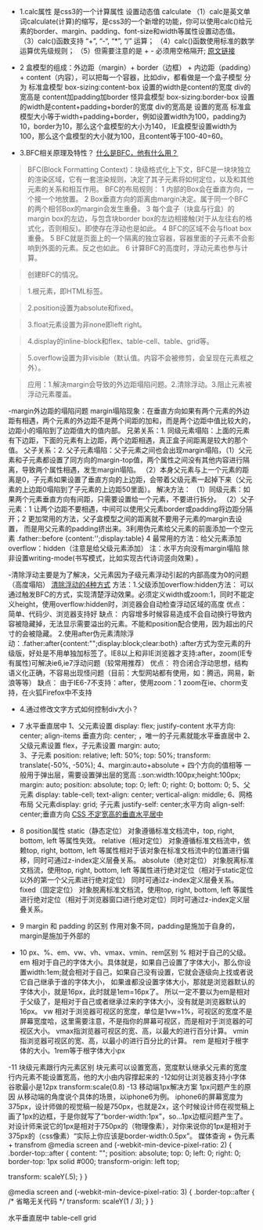 - 1.calc属性  是css3的一个计算属性 设置动态值 calculate
  （1）calc是英文单词calculate(计算)的缩写，是css3的一个新增的功能，你可以使用calc()给元素的border、margin、padding、font-size和width等属性设置动态值。
  （3）calc()函数支持 “+”, “-“, “*”, “/” 运算；
  （4）calc()函数使用标准的数学运算优先级规则；
  （5）但需要注意的是 + - 必须用空格隔开;
  [原文链接](https://blog.csdn.net/m0_38099607/article/details/73012637) 
  
- 2 盒模型的组成：外边距（margin）+ border（边框） + 内边距（padding）+ content（内容），可以把每一个容器，比如div，都看做是一个盒子模型
   分为  标准盒模型 box-sizing:content-box  设置的width是content的宽度  div的宽高是 content加padding加border
        怪异盒模型 box-sizing:border-box   设置的width是content+padding+border的宽度  div的宽高是 设置的宽高
  标准盒模型大小等于width+padding+border，例如设置width为100，padding为10，border为10，那么这个盒模型的大小为140，
  IE盒模型设置width为100，那么这个盒模型的大小就为100，且content等于100-40=60。

- 3.BFC相关原理及特性？ [什么是BFC，他有什么用？](https://blog.csdn.net/sqLeiQ/article/details/125261564)

>BFC(Block Formatting Context)：块级格式化上下文，BFC是一块块独立的渲染区域，它有一套渲染规则，决定了其子元素将如何定位，以及和其他元素的关系和相互作用。
> BFC的布局规则：
1 内部的Box会在垂直方向，一个接一个地放置。
2 Box垂直方向的距离由margin决定。属于同一个BFC的两个相邻Box的margin会发生重叠。
3 每个盒子（块盒与行盒）的margin box的左边，与包含块border box的左边相接触(对于从左往右的格式化，否则相反)。即使存在浮动也是如此。
4 BFC的区域不会与float box重叠。
5 BFC就是页面上的一个隔离的独立容器，容器里面的子元素不会影响到外面的元素。反之也如此。
6 计算BFC的高度时，浮动元素也参与计算。

>创建BFC的情况。

>1.根元素，即HTML标签。

>2.position设置为absolute和fixed。

>3.float元素设置为非none即left right。

>4.display的inline-block和flex、table-cell、table、grid等。

>5.overflow设置为非visible（默认值。内容不会被修剪，会呈现在元素框之外）。

>应用：1.解决margin会导致的外边距塌陷问题。2.清除浮动。3.阻止元素被浮动元素覆盖。

-margin外边距的塌陷问题
margin塌陷现象：在垂直方向如果有两个元素的外边距有相遇，两个元素的外边距不是两个间距的加和，而是两个边距中值比较大的，边距小的塌陷到了边距值大的值内部。
兄弟关系：1. 同级元素塌陷：上面的元素有下边距，下面的元素有上边距，两个边距相遇，真正盒子间距离是较大的那个值。
父子关系：2. 父子元素塌陷：父子元素之间也会出现margin塌陷，（1）父元素和子元素都设置了同方向的margin-top值，两个属性之间没有其他内容进行隔离，导致两个属性相遇，发生margin塌陷。
（2）本身父元素与上一个元素的距离是0，子元素如果设置了垂直方向的上边距，会带着父级元素一起掉下来（父元素的上边距0塌陷到了子元素的上边距50里面）。
解决方法： （1）同级元素：如果两个元素垂直方向有间距，只需要设置给一个元素，不要进行拆分。
（2）父子元素：1 让两个边距不要相遇，中间可以使用父元素border或padding将边距分隔开；2 更加常用的方法，父子盒模型之间的距离就不要用子元素的margin去设置，
而是用父元素的padding挤出来。3利用伪元素给父元素的前面添加一个空元素  .father::before {content:'';display:table}  4 最常用的方法：给父元素添加overflow：hidden（注意是给父级元素添加）
注：水平方向没有margin塌陷 除非设置writing-mode(书写模式，比如实现古代诗词竖向效果) 。 

-清除浮动主要是为了解决，父元素因为子级元素浮动引起的内部高度为0的问题（高度塌陷） [清除浮动的4种方式](https://blog.csdn.net/weixin_43638968/article/details/107617275)
方法：1.父级添加overflow:hidden方法： 可以通过触发BFC的方式，实现清楚浮动效果。必须定义width或zoom:1，同时不能定义height，使用overflow:hidden时，浏览器会自动检查浮动区域的高度
优点： 简单、代码少、浏览器支持好 缺点： 内容增多时候容易造成不会自动换行导致内容被隐藏掉，无法显示需要溢出的元素。不能和position配合使用，因为超出的尺寸的会被隐藏。
2.使用after伪元素清除浮动：.father:after{content:"";display:block;clear:both} :after方式为空元素的升级版，好处是不用单独加标签了。IE8以上和非IE浏览器才支持:after，zoom(IE专有属性)可解决ie6,ie7浮动问题（较常用推荐）
优点： 符合闭合浮动思想，结构语义化正确，不容易出现怪问题（目前：大型网站都有使用，如：腾迅，网易，新浪等等） 缺点： 由于IE6-7不支持：after，使用zoom：1   zoom在ie、chorm支持，在火狐Firefox中不支持

- 4.通过修改文字方式如何控制div大小？




- 7 水平垂直居中 
1、父元素设置 display: flex; justify-content 水平方向: center; align-items 垂直方向: center; ，唯一的子元素就能水平垂直居中
2、父级元素设置 flex，子元素设置 margin: auto;   
3、子元素 position: relative; left: 50%; top: 50%; transform: translate(-50%, -50%); 
4、margin:auto+absolute + 四个方向的值相等 一般用于弹出层，需要设置弹出层的宽高 :.son:width:100px;height:100px; margin: auto; position: absolute; top: 0; left: 0; right: 0; bottom: 0;
5、父元素 display: table-cell; text-align: center; vertical-align: middle;
6、网格布局 父元素display: grid; 子元素 justify-self: center;水平方向    align-self: center;垂直方向
  [CSS 不定宽高的垂直水平居中](https://juejin.cn/post/6844903933350150158#heading-4)

-   8 position属性
static（静态定位）
对象遵循标准文档流中，top, right, bottom, left 等属性失效。
relative（相对定位）
对象遵循标准文档流中，依赖top, right, bottom, left 等属性相对于该对象在标准文档流中的位置进行偏移，同时可通过z-index定义层叠关系。
absolute（绝对定位）
对象脱离标准文档流，使用top, right, bottom, left 等属性进行绝对定位（相对于static定位以外的第一个父元素进行绝对定位） 同时可通过z-index定义层叠关系。
fixed（固定定位）
对象脱离标准文档流，使用top, right, bottom, left 等属性进行绝对定位（相对于浏览器窗口进行绝对定位）同时可通过z-index定义层叠关系。
-   9 margin 和 padding 的区别 
    作用对象不同，padding是施加于自身的，margin是施加于外部的
- 10 px、%、em、vw、vh、vmax、vmin、rem区别
  % 相对于自己的父级。
em 相对于自己的字体大小。具体就是，如果自己设置了字体大小，那么你设置width:1em;就会相对于自己，如果自己没有设置，它就会逐级向上找或者说它自己继承于谁的字体大小，
如果谁都没设置字体大小，那就是浏览器默认的字体大小，就是16px，此时就是1em=16px了。
所以一定不要以为em是相对于父级了，是相对于自己或者继承过来的字体大小，没有就是浏览器默认的16px。
vw 相对于浏览器可视区的宽度，单位是1vw=1%，可视区的宽度不是屏幕宽度哈，这里需要注意，不是指你的屏幕可视区，而是相对于浏览器的可视区大小。
vmax指浏览器可视区的宽、高，以最大的进行百分计算。
vmin指浏览器可视区的宽、高，以最小的进行百分比的计算。
rem 是相对于根字体的大小。1rem等于根字体大小px
  
-11 块级元素跟行内元素区别
块元素可以设置宽高，宽度默认继承父元素的宽度
行内元素不能设置宽高，他的大小由内容撑起来的
-12如何让浏览器支持小字体 
谷歌最小是12px   transform:scale(0.8)
-13 移动端1px解决方案
1px问题产生的原因
从移动端的角度说个具体的场景，以iphone6为例。
iphone6的屏幕宽度为375px，设计师做的视觉稿一般是750px，也就是2x，这个时候设计师在视觉稿上画了1px的边框，于是你就写了“border-width:1px”，so...1px边框问题产生了。
对设计师来说它的1px是相对于750px的（物理像素），对你来说你的1px是相对于375px的（css像素）“实际上你应该是border-width:0.5px”。
媒体查询 + 伪元素 + transfrom
@media screen and (-webkit-min-device-pixel-ratio: 2) {
.border-top::after {
content: "";
position: absolute;
top: 0;
left: 0;
right: 0;
border-top: 1px solid #000;
transform-origin: left top;

transform: scaleY(.5);
}
}

@media screen and (-webkit-min-device-pixel-ratio: 3) {
.border-top::after {
/* 省略无关代码 */
transform: scaleY(1 / 3);
}
}

水平垂直居中 table-cell grid







